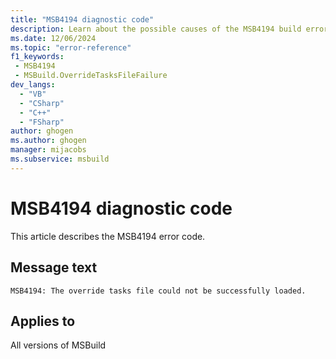 ```yaml
---
title: "MSB4194 diagnostic code"
description: Learn about the possible causes of the MSB4194 build error, and get troubleshooting tips.
ms.date: 12/06/2024
ms.topic: "error-reference"
f1_keywords:
 - MSB4194
 - MSBuild.OverrideTasksFileFailure
dev_langs:
  - "VB"
  - "CSharp"
  - "C++"
  - "FSharp"
author: ghogen
ms.author: ghogen
manager: mijacobs
ms.subservice: msbuild
---
```


# MSB4194 diagnostic code

<!-- :::ErrorDefinitionDescription::: -->
<!-- :::editable-content name="introDescription"::: -->
This article describes the MSB4194 error code.
<!-- :::editable-content-end::: -->

## Message text

`MSB4194: The override tasks file could not be successfully loaded.`

<!-- :::editable-content name="postOutputDescription"::: -->
<!--
{StrBegin="MSB4194: "}UE: This message is shown when one of the override tasks file (*.overridetasks) located alongside the MSBuild binaries cannot
      be opened/parsed. "{0}" contains a message explaining why. The filename itself is not part of the message but is provided
      separately to loggers.
      LOCALIZATION: "{0}" is a message from some FX method and is already localized.
-->
<!-- :::editable-content-end::: -->
<!-- :::ErrorDefinitionDescription-end::: -->

## Applies to

All versions of MSBuild
